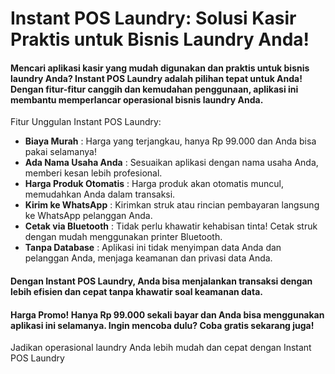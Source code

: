 # Instant POS Laundry: Solusi Kasir Praktis untuk Bisnis Laundry Anda!

#### Mencari aplikasi kasir yang mudah digunakan dan praktis untuk bisnis laundry Anda? Instant POS Laundry adalah pilihan tepat untuk Anda! Dengan fitur-fitur canggih dan kemudahan penggunaan, aplikasi ini membantu memperlancar operasional bisnis laundry Anda.

Fitur Unggulan Instant POS Laundry:
- **Biaya Murah** : Harga yang terjangkau, hanya Rp 99.000 dan Anda bisa pakai selamanya!
- **Ada Nama Usaha Anda** : Sesuaikan aplikasi dengan nama usaha Anda, memberi kesan lebih profesional.
- **Harga Produk Otomatis** : Harga produk akan otomatis muncul, memudahkan Anda dalam transaksi.
- **Kirim ke WhatsApp** : Kirimkan struk atau rincian pembayaran langsung ke WhatsApp pelanggan Anda.
- **Cetak via Bluetooth** : Tidak perlu khawatir kehabisan tinta! Cetak struk dengan mudah menggunakan printer Bluetooth.
- **Tanpa Database** : Aplikasi ini tidak menyimpan data Anda dan pelanggan Anda, menjaga keamanan dan privasi data Anda.

#### Dengan Instant POS Laundry, Anda bisa menjalankan transaksi dengan lebih efisien dan cepat tanpa khawatir soal keamanan data. 

#### Harga Promo! Hanya Rp 99.000 sekali bayar dan Anda bisa menggunakan aplikasi ini selamanya. Ingin mencoba dulu? Coba gratis sekarang juga!
Jadikan operasional laundry Anda lebih mudah dan cepat dengan Instant POS Laundry
